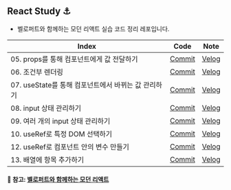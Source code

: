 ## React Study ⚓

- 벨로퍼트와 함께하는 모던 리액트 실습 코드 정리 레포입니다.

| Index                                               |                                               Code                                                |                                              Note                                              |
| --------------------------------------------------- | :-----------------------------------------------------------------------------------------------: | :--------------------------------------------------------------------------------------------: |
| 05. props를 통해 컴포넌트에게 값 전달하기           | [Commit](https://github.com/mnxmnz/React-Study/tree/2af48032cae0d44ec0b26ad3df8662ec1075149c/src) |                      [Velog](https://velog.io/@mnz/React-props-활용하기)                       |
| 06. 조건부 렌더링                                   | [Commit](https://github.com/mnxmnz/React-Study/tree/7f7d0a8a85dc845379b68122357ee8c2e8493e91/src) | [Velog](https://velog.io/@mnz/React-조건부-렌더링에서-삼항-연산자와-연산자-모두-활용하는-방법) |
| 07. useState를 통해 컴포넌트에서 바뀌는 값 관리하기 | [Commit](https://github.com/mnxmnz/React-Study/tree/674a5ecad5dedae856f32d3542a02ebe103cd6db/src) |            [Velog](https://velog.io/@mnz/React-최적화를-고려하며-useState-사용하기)            |
| 08. input 상태 관리하기                             | [Commit](https://github.com/mnxmnz/React-Study/tree/2306f66d5ad9a27d6d6ef91aa03de122d752a420/src) |          [Velog](https://velog.io/@mnz/React-input-값-불변성-지키며-객체로-관리하기)           |
| 09. 여러 개의 input 상태 관리하기                   | [Commit](https://github.com/mnxmnz/React-Study/tree/525c8f526158acd4829201568d4ca5bff6f79a07/src) |          [Velog](https://velog.io/@mnz/React-input-값-불변성-지키며-객체로-관리하기)           |
| 10. useRef로 특정 DOM 선택하기                      | [Commit](https://github.com/mnxmnz/React-Study/tree/06b79bb6ee6143b92878efb73c376bd97d7d60d1/src) |            [Velog](https://velog.io/@mnz/React-useRef로-DOM-선택하고-변수-관리하기)            |
| 12. useRef로 컴포넌트 안의 변수 만들기              | [Commit](https://github.com/mnxmnz/React-Study/tree/af39d215ccc89b0bce7a20bde269e9118b8b9448/src) |            [Velog](https://velog.io/@mnz/React-useRef로-DOM-선택하고-변수-관리하기)            |
| 13. 배열에 항목 추가하기                            | [Commit](https://github.com/mnxmnz/React-Study/tree/feec23c41364fc16d395882cee965eabc2ba1bee/src) |            [Velog](https://velog.io/@mnz/React-useRef로-DOM-선택하고-변수-관리하기)            |

#### :open_file_folder: 참고: [벨로퍼트와 함께하는 모던 리액트](https://react.vlpt.us/)

